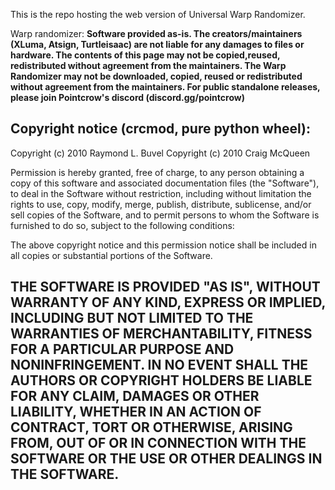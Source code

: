 This is the repo hosting the web version of Universal Warp Randomizer.

Warp randomizer:
**Software provided as-is. The creators/maintainers (XLuma, Atsign, Turtleisaac) are not liable for any damages to files or hardware.
The contents of this page may not be copied,reused, redistributed without agreement from the maintainers. The Warp Randomizer may not be downloaded, copied, reused or redistributed without agreement from the maintainers. For public standalone releases, please join Pointcrow's discord (discord.gg/pointcrow)**


Copyright notice (crcmod, pure python wheel):
----------------------------------------------------------------------------
Copyright (c) 2010  Raymond L. Buvel
Copyright (c) 2010  Craig McQueen

Permission is hereby granted, free of charge, to any person obtaining a copy
of this software and associated documentation files (the "Software"), to deal
in the Software without restriction, including without limitation the rights
to use, copy, modify, merge, publish, distribute, sublicense, and/or sell
copies of the Software, and to permit persons to whom the Software is
furnished to do so, subject to the following conditions:

The above copyright notice and this permission notice shall be included in
all copies or substantial portions of the Software.

THE SOFTWARE IS PROVIDED "AS IS", WITHOUT WARRANTY OF ANY KIND, EXPRESS OR
IMPLIED, INCLUDING BUT NOT LIMITED TO THE WARRANTIES OF MERCHANTABILITY,
FITNESS FOR A PARTICULAR PURPOSE AND NONINFRINGEMENT. IN NO EVENT SHALL THE
AUTHORS OR COPYRIGHT HOLDERS BE LIABLE FOR ANY CLAIM, DAMAGES OR OTHER
LIABILITY, WHETHER IN AN ACTION OF CONTRACT, TORT OR OTHERWISE, ARISING FROM,
OUT OF OR IN CONNECTION WITH THE SOFTWARE OR THE USE OR OTHER DEALINGS IN THE
SOFTWARE.
----------------------------------------------------------------------------

